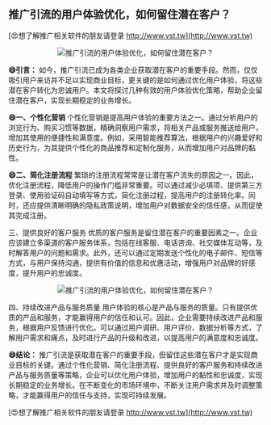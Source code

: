 ## **推广引流的用户体验优化，如何留住潜在客户？**

[😍想了解推广相关软件的朋友请登录 http://www.vst.tw](http://www.vst.tw)

 <center><img src="https://vst.tw/MP4/tuiguang/png/7.png" alt="推广引流的用户体验优化，如何留住潜在客户？"></center>

**😄引言：**
如今，推广引流已成为各类企业获取潜在客户的重要手段。然而，仅仅吸引用户来访并不足以实现商业目标，更关键的是如何通过优化用户体验，将这些潜在客户转化为忠诚用户。本文将探讨几种有效的用户体验优化策略，帮助企业留住潜在客户，实现长期稳定的业务增长。

**😄一、个性化营销**
个性化营销是提高用户体验的重要方法之一。通过分析用户的浏览行为、购买习惯等数据，精确洞察用户需求，将相关产品或服务推送给用户，增加其使用的便捷性和满意度。例如，采用智能推荐算法，根据用户的兴趣爱好和历史行为，为其提供个性化的商品推荐和定制化服务，从而增加用户对品牌的黏性。

**😄二、简化注册流程**
繁琐的注册流程常常是让潜在客户流失的原因之一。因此，优化注册流程，降低用户的操作门槛非常重要。可以通过减少必填项、提供第三方登录、使用验证码自动填写等方式，简化注册过程，提高用户的注册转化率。同时，还应提供清晰明确的隐私政策说明，增加用户对数据安全的信任感，从而促使其完成注册。

三、提供良好的客户服务
优质的客户服务是留住潜在客户的重要因素之一。企业应该建立多渠道的客户服务体系，包括在线客服、电话咨询、社交媒体互动等，及时解答用户的问题和需求。此外，还可以通过定期发送个性化的电子邮件、短信等方式，与用户保持沟通，提供有价值的信息和优惠活动，增强用户对品牌的好感度，提升用户的忠诚度。

 <center><img src="https://vst.tw/MP4/tuiguang/png/4.png" alt="推广引流的用户体验优化，如何留住潜在客户？"></center>

四、持续改进产品与服务质量
用户体验的核心是产品与服务的质量。只有提供优质的产品和服务，才能赢得用户的信任和认可。因此，企业需要持续改进产品和服务，根据用户反馈进行优化。可以通过用户调研、用户评价、数据分析等方式，了解用户需求和痛点，及时进行产品的升级和改进，以提高用户的满意度和忠诚度。

**😄结论：**
推广引流是获取潜在客户的重要手段，但留住这些潜在客户才是实现商业目标的关键。通过个性化营销、简化注册流程、提供良好的客户服务和持续改进产品与服务质量等策略，企业可以优化用户体验，增加用户的黏性和忠诚度，实现长期稳定的业务增长。在不断变化的市场环境中，不断关注用户需求并及时调整策略，才能赢得用户的信任与支持，实现可持续发展。

[😍想了解推广相关软件的朋友请登录 http://www.vst.tw](http://www.vst.tw)



